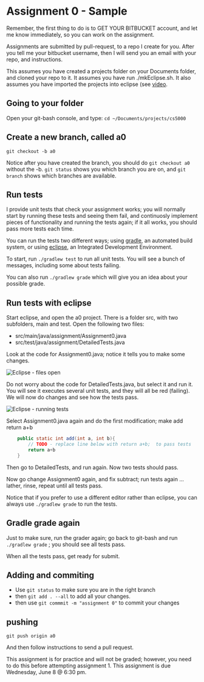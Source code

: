 Assignment 0 - Sample
===

Remember, the first thing to do is to GET YOUR BITBUCKET account, and let me know immediately, so you can work on the assignment. 

Assignments are submitted by pull-request, to a repo I create for you. After you tell me your bitbucket username, then I will send you an email with your repo, and instructions.

This assumes you have created a projects folder on your Documents folder, and cloned your repo to it. It assumes you have run ./mkEclipse.sh. It also assumes you have imported the projects into eclipse (see [video](https://youtu.be/yu1ktwKXJWo).

## Going to your folder
Open your git-bash console, and type:
```cd ~/Documents/projects/cs5000```

## Create a new branch, called a0
```
git checkout -b a0
```

Notice after you have created the branch, you should do ```git checkout a0``` without the -b. ```git status``` shows you which branch you are on, and ```git branch``` shows which branches are available.

## Run tests

I provide unit tests that check your assignment works; you will normally start by running these tests and seeing them fail, and continuosly implement pieces of functionality and running the tests again; if it all works, you should pass more tests each time.

You can run the tests two different ways; using [gradle](http://gradle.org), an automated build system, or using [eclipse](http://eclipse.org), an Integrated Development Environment.

To start, run ```./gradlew test``` to run all unit tests. You will see a bunch of messages, including some about tests failing.

You can also run ```./gradlew grade``` which will give you an idea about your possible grade.

## Run tests with eclipse

Start eclipse, and open the a0 project. There is a folder src, with two subfolders, main and test. Open the following two files: 
+ src/main/java/assignment/Assignment0.java
+ src/test/java/assignment/DetailedTests.java

Look at the code for Assignment0.java; notice it tells you to make some changes. 

![Eclipse - files open](pics/eclipse-a0.png)

Do not worry about the code for DetailedTests.java, but select it and run it. You will see it executes several unit tests, and they will all be red (failing). We will now do changes and see how the tests pass.

![Eclipse - running tests](pics/eclipse-a0-runtests.png)

Select Assignment0.java again and do the first modification; make add return a+b 
```java
	public static int add(int a, int b){
		// TODO - replace line below with return a+b;  to pass tests 
		return a+b
	}
```

Then go to DetailedTests, and run again. Now two tests should pass.

Now go change Assignment0 again, and fix subtract; run tests again ... lather, rinse, repeat until all tests pass.

Notice that if you prefer to use a different editor rather than eclipse, you can always use ```./gradlew grade``` to run the tests.

## Gradle grade again

Just to make sure, run the grader again; go back to git-bash and run ```./gradlew grade``` ; you should see all tests pass.

When all the tests pass, get ready for submit.

## Adding and commiting

+ Use ```git status``` to make sure you are in the right branch
+ then ```git add . --all``` to add all your changes.  
+ then use ```git commmit -m "assignment 0"``` to commit your changes

## pushing
```git push origin a0```

And then follow instructions to send a pull request.

This assignment is for practice and will not be graded; however, you need to do this before attempting assignment 1. This assignment is due Wednesday, June 8 @ 6:30 pm. 
